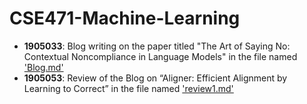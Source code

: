# CSE471-Machine-Learning

- **1905033**: Blog writing on the paper titled "The Art of Saying No: Contextual Noncompliance in Language Models" in the file named ['Blog.md'](https://github.com/saeha303/CSE471-Machine-Learning/blob/main/Blog.md)
- **1905053**: Review of the Blog on “Aligner: Efficient Alignment by Learning to Correct” in the file named ['review1.md'](https://github.com/saeha303/CSE471-Machine-Learning/blob/main/review1.md)

